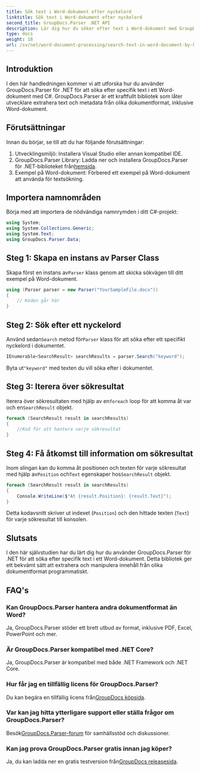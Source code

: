 ```yaml
---
title: Sök text i Word-dokument efter nyckelord
linktitle: Sök text i Word-dokument efter nyckelord
second_title: GroupDocs.Parser .NET API
description: Lär dig hur du söker efter text i Word-dokument med GroupDocs.Parser för .NET. Extrahera specifika sökord effektivt.
type: docs
weight: 18
url: /sv/net/word-document-processing/search-text-in-word-document-by-keyword/
---
```

## Introduktion
I den här handledningen kommer vi att utforska hur du använder GroupDocs.Parser för .NET för att söka efter specifik text i ett Word-dokument med C#. GroupDocs.Parser är ett kraftfullt bibliotek som låter utvecklare extrahera text och metadata från olika dokumentformat, inklusive Word-dokument.
## Förutsättningar
Innan du börjar, se till att du har följande förutsättningar:
1. Utvecklingsmiljö: Installera Visual Studio eller annan kompatibel IDE.
2.  GroupDocs.Parser Library: Ladda ner och installera GroupDocs.Parser för .NET-biblioteket från[hemsida](https://releases.groupdocs.com/parser/net/).
3. Exempel på Word-dokument: Förbered ett exempel på Word-dokument att använda för textsökning.

## Importera namnområden
Börja med att importera de nödvändiga namnrymden i ditt C#-projekt:
```csharp
using System;
using System.Collections.Generic;
using System.Text;
using GroupDocs.Parser.Data;
```
## Steg 1: Skapa en instans av Parser Class
 Skapa först en instans av`Parser` klass genom att skicka sökvägen till ditt exempel på Word-dokument.
```csharp
using (Parser parser = new Parser("YourSampleFile.docx"))
{
    // Koden går här
}
```
## Steg 2: Sök efter ett nyckelord
 Använd sedan`Search` metod för`Parser` klass för att söka efter ett specifikt nyckelord i dokumentet.
```csharp
IEnumerable<SearchResult> searchResults = parser.Search("keyword");
```
 Byta ut`"keyword"` med texten du vill söka efter i dokumentet.
## Steg 3: Iterera över sökresultat
 Iterera över sökresultaten med hjälp av en`foreach` loop för att komma åt var och en`SearchResult` objekt.
```csharp
foreach (SearchResult result in searchResults)
{
    //Kod för att hantera varje sökresultat
}
```
## Steg 4: Få åtkomst till information om sökresultat
 Inom slingan kan du komma åt positionen och texten för varje sökresultat med hjälp av`Position` och`Text` egenskaper hos`SearchResult` objekt.
```csharp
foreach (SearchResult result in searchResults)
{
    Console.WriteLine($"At {result.Position}: {result.Text}");
}
```
Detta kodavsnitt skriver ut indexet (`Position`) och den hittade texten (`Text`) för varje sökresultat till konsolen.

## Slutsats
I den här självstudien har du lärt dig hur du använder GroupDocs.Parser för .NET för att söka efter specifik text i ett Word-dokument. Detta bibliotek ger ett bekvämt sätt att extrahera och manipulera innehåll från olika dokumentformat programmatiskt.

## FAQ's
### Kan GroupDocs.Parser hantera andra dokumentformat än Word?
Ja, GroupDocs.Parser stöder ett brett utbud av format, inklusive PDF, Excel, PowerPoint och mer.
### Är GroupDocs.Parser kompatibel med .NET Core?
Ja, GroupDocs.Parser är kompatibel med både .NET Framework och .NET Core.
### Hur får jag en tillfällig licens för GroupDocs.Parser?
 Du kan begära en tillfällig licens från[GroupDocs köpsida](https://purchase.groupdocs.com/temporary-license/).
### Var kan jag hitta ytterligare support eller ställa frågor om GroupDocs.Parser?
 Besök[GroupDocs.Parser-forum](https://forum.groupdocs.com/c/parser/17) för samhällsstöd och diskussioner.
### Kan jag prova GroupDocs.Parser gratis innan jag köper?
 Ja, du kan ladda ner en gratis testversion från[GroupDocs releasesida](https://releases.groupdocs.com/).